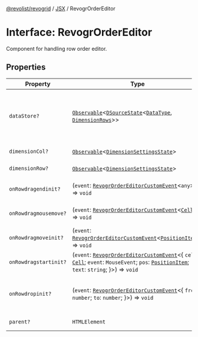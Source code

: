 [@revolist/revogrid](README.md) / [JSX](Namespace.JSX.md) / RevogrOrderEditor

# Interface: RevogrOrderEditor

Component for handling row order editor.

## Properties

| Property | Type | Description | Defined in |
| ------ | ------ | ------ | ------ |
| `dataStore?` | [`Observable`](TypeAlias.Observable.md)\<[`DSourceState`](TypeAlias.DSourceState.md)\<[`DataType`](TypeAlias.DataType.md), [`DimensionRows`](TypeAlias.DimensionRows.md)\>\> | Static stores, not expected to change during component lifetime | [src/components.d.ts:1841](https://github.com/revolist/revogrid/blob/3fee8276dedac5f7aa7fa43a0495db32609daeca/src/components.d.ts#L1841) |
| `dimensionCol?` | [`Observable`](TypeAlias.Observable.md)\<[`DimensionSettingsState`](Interface.DimensionSettingsState.md)\> | Dimension settings X | [src/components.d.ts:1845](https://github.com/revolist/revogrid/blob/3fee8276dedac5f7aa7fa43a0495db32609daeca/src/components.d.ts#L1845) |
| `dimensionRow?` | [`Observable`](TypeAlias.Observable.md)\<[`DimensionSettingsState`](Interface.DimensionSettingsState.md)\> | Dimension settings Y | [src/components.d.ts:1849](https://github.com/revolist/revogrid/blob/3fee8276dedac5f7aa7fa43a0495db32609daeca/src/components.d.ts#L1849) |
| `onRowdragendinit?` | (`event`: [`RevogrOrderEditorCustomEvent`](Interface.RevogrOrderEditorCustomEvent.md)\<`any`\>) => `void` | Row drag ended started | [src/components.d.ts:1853](https://github.com/revolist/revogrid/blob/3fee8276dedac5f7aa7fa43a0495db32609daeca/src/components.d.ts#L1853) |
| `onRowdragmousemove?` | (`event`: [`RevogrOrderEditorCustomEvent`](Interface.RevogrOrderEditorCustomEvent.md)\<[`Cell`](Interface.Cell.md)\>) => `void` | Row mouse move started | [src/components.d.ts:1857](https://github.com/revolist/revogrid/blob/3fee8276dedac5f7aa7fa43a0495db32609daeca/src/components.d.ts#L1857) |
| `onRowdragmoveinit?` | (`event`: [`RevogrOrderEditorCustomEvent`](Interface.RevogrOrderEditorCustomEvent.md)\<[`PositionItem`](Interface.PositionItem.md)\>) => `void` | Row move started | [src/components.d.ts:1861](https://github.com/revolist/revogrid/blob/3fee8276dedac5f7aa7fa43a0495db32609daeca/src/components.d.ts#L1861) |
| `onRowdragstartinit?` | (`event`: [`RevogrOrderEditorCustomEvent`](Interface.RevogrOrderEditorCustomEvent.md)\<\{ `cell`: [`Cell`](Interface.Cell.md); `event`: `MouseEvent`; `pos`: [`PositionItem`](Interface.PositionItem.md); `text`: `string`; \}\>) => `void` | Row drag started | [src/components.d.ts:1865](https://github.com/revolist/revogrid/blob/3fee8276dedac5f7aa7fa43a0495db32609daeca/src/components.d.ts#L1865) |
| `onRowdropinit?` | (`event`: [`RevogrOrderEditorCustomEvent`](Interface.RevogrOrderEditorCustomEvent.md)\<\{ `from`: `number`; `to`: `number`; \}\>) => `void` | Row dragged, new range ready to be applied | [src/components.d.ts:1874](https://github.com/revolist/revogrid/blob/3fee8276dedac5f7aa7fa43a0495db32609daeca/src/components.d.ts#L1874) |
| `parent?` | `HTMLElement` | Parent element | [src/components.d.ts:1881](https://github.com/revolist/revogrid/blob/3fee8276dedac5f7aa7fa43a0495db32609daeca/src/components.d.ts#L1881) |
